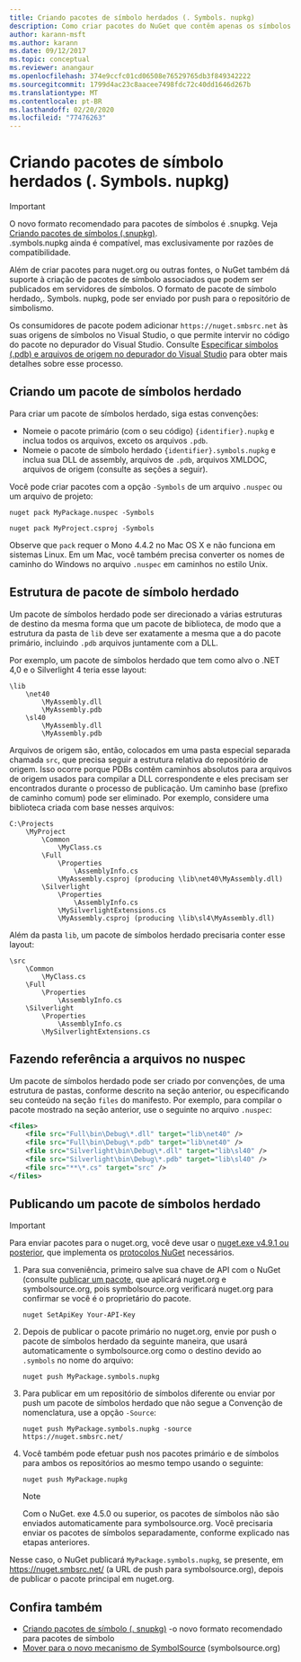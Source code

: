 ```yaml
---
title: Criando pacotes de símbolo herdados (. Symbols. nupkg)
description: Como criar pacotes do NuGet que contêm apenas os símbolos compatíveis com a depuração de outros pacotes do NuGet no Visual Studio.
author: karann-msft
ms.author: karann
ms.date: 09/12/2017
ms.topic: conceptual
ms.reviewer: anangaur
ms.openlocfilehash: 374e9ccfc01cd06508e76529765db3f849342222
ms.sourcegitcommit: 1799d4ac23c8aacee7498fdc72c40dd1646d267b
ms.translationtype: MT
ms.contentlocale: pt-BR
ms.lasthandoff: 02/20/2020
ms.locfileid: "77476263"
---
```

# <a name="creating-legacy-symbol-packages-symbolsnupkg"></a>Criando pacotes de símbolo herdados (. Symbols. nupkg)

> [!Important]
> O novo formato recomendado para pacotes de símbolos é .snupkg. Veja [Criando pacotes de símbolos (.snupkg)](Symbol-Packages-snupkg.md). </br>
> .symbols.nupkg ainda é compatível, mas exclusivamente por razões de compatibilidade.

Além de criar pacotes para nuget.org ou outras fontes, o NuGet também dá suporte à criação de pacotes de símbolo associados que podem ser publicados em servidores de símbolos. O formato de pacote de símbolo herdado,. Symbols. nupkg, pode ser enviado por push para o repositório de simbolismo.

Os consumidores de pacote podem adicionar `https://nuget.smbsrc.net` às suas origens de símbolos no Visual Studio, o que permite intervir no código do pacote no depurador do Visual Studio. Consulte [Especificar símbolos (.pdb) e arquivos de origem no depurador do Visual Studio](/visualstudio/debugger/specify-symbol-dot-pdb-and-source-files-in-the-visual-studio-debugger) para obter mais detalhes sobre esse processo.

## <a name="creating-a-legacy-symbol-package"></a>Criando um pacote de símbolos herdado

Para criar um pacote de símbolos herdado, siga estas convenções:

- Nomeie o pacote primário (com o seu código) `{identifier}.nupkg` e inclua todos os arquivos, exceto os arquivos `.pdb`.
- Nomeie o pacote de símbolo herdado `{identifier}.symbols.nupkg` e inclua sua DLL de assembly, arquivos de `.pdb`, arquivos XMLDOC, arquivos de origem (consulte as seções a seguir).

Você pode criar pacotes com a opção `-Symbols` de um arquivo `.nuspec` ou um arquivo de projeto:

```cli
nuget pack MyPackage.nuspec -Symbols

nuget pack MyProject.csproj -Symbols
```

Observe que `pack` requer o Mono 4.4.2 no Mac OS X e não funciona em sistemas Linux. Em um Mac, você também precisa converter os nomes de caminho do Windows no arquivo `.nuspec` em caminhos no estilo Unix.

## <a name="legacy-symbol-package-structure"></a>Estrutura de pacote de símbolo herdado

Um pacote de símbolos herdado pode ser direcionado a várias estruturas de destino da mesma forma que um pacote de biblioteca, de modo que a estrutura da pasta de `lib` deve ser exatamente a mesma que a do pacote primário, incluindo `.pdb` arquivos juntamente com a DLL.

Por exemplo, um pacote de símbolos herdado que tem como alvo o .NET 4,0 e o Silverlight 4 teria esse layout:

    \lib
        \net40
            \MyAssembly.dll
            \MyAssembly.pdb
        \sl40
            \MyAssembly.dll
            \MyAssembly.pdb

Arquivos de origem são, então, colocados em uma pasta especial separada chamada `src`, que precisa seguir a estrutura relativa do repositório de origem. Isso ocorre porque PDBs contêm caminhos absolutos para arquivos de origem usados para compilar a DLL correspondente e eles precisam ser encontrados durante o processo de publicação. Um caminho base (prefixo de caminho comum) pode ser eliminado. Por exemplo, considere uma biblioteca criada com base nesses arquivos:

    C:\Projects
        \MyProject
            \Common
                \MyClass.cs
            \Full
                \Properties
                    \AssemblyInfo.cs
                \MyAssembly.csproj (producing \lib\net40\MyAssembly.dll)
            \Silverlight
                \Properties
                    \AssemblyInfo.cs
                \MySilverlightExtensions.cs
                \MyAssembly.csproj (producing \lib\sl4\MyAssembly.dll)

Além da pasta `lib`, um pacote de símbolos herdado precisaria conter esse layout:

    \src
        \Common
            \MyClass.cs
        \Full
            \Properties
                \AssemblyInfo.cs
        \Silverlight
            \Properties
                \AssemblyInfo.cs
            \MySilverlightExtensions.cs

## <a name="referring-to-files-in-the-nuspec"></a>Fazendo referência a arquivos no nuspec

Um pacote de símbolos herdado pode ser criado por convenções, de uma estrutura de pastas, conforme descrito na seção anterior, ou especificando seu conteúdo na seção `files` do manifesto. Por exemplo, para compilar o pacote mostrado na seção anterior, use o seguinte no arquivo `.nuspec`:

```xml
<files>
    <file src="Full\bin\Debug\*.dll" target="lib\net40" />
    <file src="Full\bin\Debug\*.pdb" target="lib\net40" />
    <file src="Silverlight\bin\Debug\*.dll" target="lib\sl40" />
    <file src="Silverlight\bin\Debug\*.pdb" target="lib\sl40" />
    <file src="**\*.cs" target="src" />
</files>
```

## <a name="publishing-a-legacy-symbol-package"></a>Publicando um pacote de símbolos herdado

> [!Important]
> Para enviar pacotes para o nuget.org, você deve usar o [nuget.exe v4.9.1 ou posterior](https://www.nuget.org/downloads), que implementa os [protocolos NuGet](../api/nuget-protocols.md) necessários.

1. Para sua conveniência, primeiro salve sua chave de API com o NuGet (consulte [publicar um pacote](../nuget-org/publish-a-package.md), que aplicará nuget.org e symbolsource.org, pois symbolsource.org verificará nuget.org para confirmar se você é o proprietário do pacote.

    ```cli
    nuget SetApiKey Your-API-Key
    ```

2. Depois de publicar o pacote primário no nuget.org, envie por push o pacote de símbolos herdado da seguinte maneira, que usará automaticamente o symbolsource.org como o destino devido ao `.symbols` no nome do arquivo:

    ```cli
    nuget push MyPackage.symbols.nupkg
    ```

3. Para publicar em um repositório de símbolos diferente ou enviar por push um pacote de símbolos herdado que não segue a Convenção de nomenclatura, use a opção `-Source`:

    ```cli
    nuget push MyPackage.symbols.nupkg -source https://nuget.smbsrc.net/
    ```

4. Você também pode efetuar push nos pacotes primário e de símbolos para ambos os repositórios ao mesmo tempo usando o seguinte:

    ```cli
    nuget push MyPackage.nupkg
    ```

   > [!Note]
   > Com o NuGet. exe 4.5.0 ou superior, os pacotes de símbolos não são enviados automaticamente para symbolsource.org. Você precisaria enviar os pacotes de símbolos separadamente, conforme explicado nas etapas anteriores.
   
Nesse caso, o NuGet publicará `MyPackage.symbols.nupkg`, se presente, em https://nuget.smbsrc.net/ (a URL de push para symbolsource.org), depois de publicar o pacote principal em nuget.org.

## <a name="see-also"></a>Confira também

* [Criando pacotes de símbolo (. snupkg)](Symbol-Packages-snupkg.md) -o novo formato recomendado para pacotes de símbolo
* [Mover para o novo mecanismo de SymbolSource](https://tripleemcoder.com/2015/10/04/moving-to-the-new-symbolsource-engine/) (symbolsource.org)
